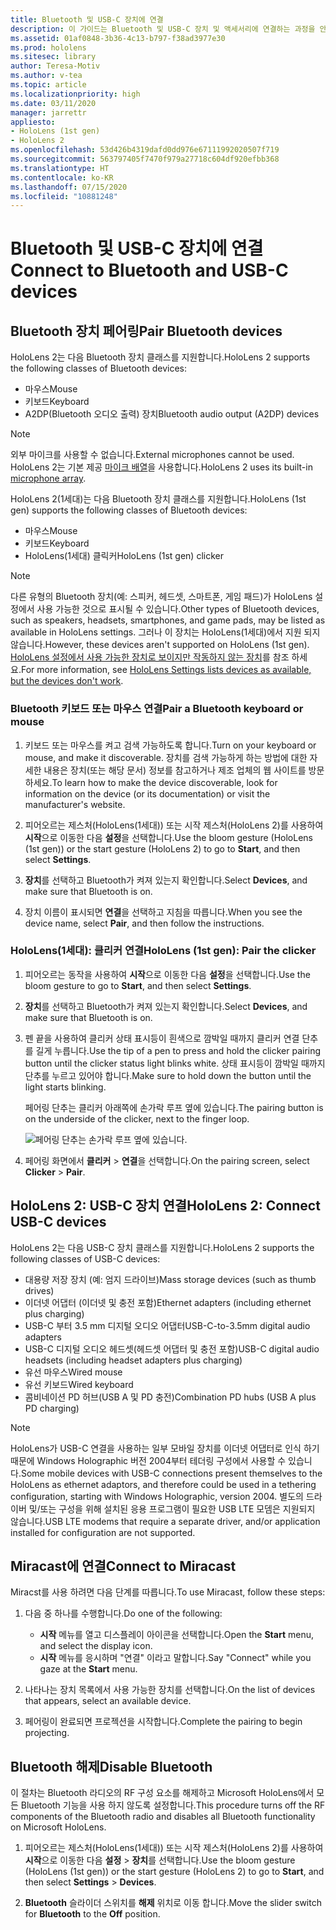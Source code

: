 ```yaml
---
title: Bluetooth 및 USB-C 장치에 연결
description: 이 가이드는 Bluetooth 및 USB-C 장치 및 액세서리에 연결하는 과정을 안내합니다.
ms.assetid: 01af0848-3b36-4c13-b797-f38ad3977e30
ms.prod: hololens
ms.sitesec: library
author: Teresa-Motiv
ms.author: v-tea
ms.topic: article
ms.localizationpriority: high
ms.date: 03/11/2020
manager: jarrettr
appliesto:
- HoloLens (1st gen)
- HoloLens 2
ms.openlocfilehash: 53d426b4319dafd0dd976e67111992020507f719
ms.sourcegitcommit: 563797405f7470f979a27718c604df920efbb368
ms.translationtype: HT
ms.contentlocale: ko-KR
ms.lasthandoff: 07/15/2020
ms.locfileid: "10881248"
---
```

# <span data-ttu-id="e35e0-103">Bluetooth 및 USB-C 장치에 연결</span><span class="sxs-lookup"><span data-stu-id="e35e0-103">Connect to Bluetooth and USB-C devices</span></span>

## <span data-ttu-id="e35e0-104">Bluetooth 장치 페어링</span><span class="sxs-lookup"><span data-stu-id="e35e0-104">Pair Bluetooth devices</span></span>

<span data-ttu-id="e35e0-105">HoloLens 2는 다음 Bluetooth 장치 클래스를 지원합니다.</span><span class="sxs-lookup"><span data-stu-id="e35e0-105">HoloLens 2 supports the following classes of Bluetooth devices:</span></span>

- <span data-ttu-id="e35e0-106">마우스</span><span class="sxs-lookup"><span data-stu-id="e35e0-106">Mouse</span></span>
- <span data-ttu-id="e35e0-107">키보드</span><span class="sxs-lookup"><span data-stu-id="e35e0-107">Keyboard</span></span>
- <span data-ttu-id="e35e0-108">A2DP(Bluetooth 오디오 출력) 장치</span><span class="sxs-lookup"><span data-stu-id="e35e0-108">Bluetooth audio output (A2DP) devices</span></span>

> [!NOTE]
> <span data-ttu-id="e35e0-109">외부 마이크를 사용할 수 없습니다.</span><span class="sxs-lookup"><span data-stu-id="e35e0-109">External microphones cannot be used.</span></span> <span data-ttu-id="e35e0-110">HoloLens 2는 기본 제공 [마이크 배열](hololens2-hardware.md#audio-and-speech)을 사용합니다.</span><span class="sxs-lookup"><span data-stu-id="e35e0-110">HoloLens 2 uses its built-in [microphone array](hololens2-hardware.md#audio-and-speech).</span></span>

<span data-ttu-id="e35e0-111">HoloLens 2(1세대)는 다음 Bluetooth 장치 클래스를 지원합니다.</span><span class="sxs-lookup"><span data-stu-id="e35e0-111">HoloLens (1st gen) supports the following classes of Bluetooth devices:</span></span>

- <span data-ttu-id="e35e0-112">마우스</span><span class="sxs-lookup"><span data-stu-id="e35e0-112">Mouse</span></span>
- <span data-ttu-id="e35e0-113">키보드</span><span class="sxs-lookup"><span data-stu-id="e35e0-113">Keyboard</span></span>
- <span data-ttu-id="e35e0-114">HoloLens(1세대) 클릭커</span><span class="sxs-lookup"><span data-stu-id="e35e0-114">HoloLens (1st gen) clicker</span></span>

> [!NOTE]
> <span data-ttu-id="e35e0-115">다른 유형의 Bluetooth 장치(예: 스피커, 헤드셋, 스마트폰, 게임 패드)가 HoloLens 설정에서 사용 가능한 것으로 표시될 수 있습니다.</span><span class="sxs-lookup"><span data-stu-id="e35e0-115">Other types of Bluetooth devices, such as speakers, headsets, smartphones, and game pads, may be listed as available in HoloLens settings.</span></span> <span data-ttu-id="e35e0-116">그러나 이 장치는 HoloLens(1세대)에서 지원 되지 않습니다.</span><span class="sxs-lookup"><span data-stu-id="e35e0-116">However, these devices aren't supported on HoloLens (1st gen).</span></span> <span data-ttu-id="e35e0-117">[HoloLens 설정에서 사용 가능한 장치로 보이지만 작동하지 않는 장치](hololens-FAQ.md#hololens-settings-lists-devices-as-available-but-the-devices-dont-work)를 참조 하세요.</span><span class="sxs-lookup"><span data-stu-id="e35e0-117">For more information, see [HoloLens Settings lists devices as available, but the devices don't work](hololens-FAQ.md#hololens-settings-lists-devices-as-available-but-the-devices-dont-work).</span></span>

### <span data-ttu-id="e35e0-118">Bluetooth 키보드 또는 마우스 연결</span><span class="sxs-lookup"><span data-stu-id="e35e0-118">Pair a Bluetooth keyboard or mouse</span></span>

1. <span data-ttu-id="e35e0-119">키보드 또는 마우스를 켜고 검색 가능하도록 합니다.</span><span class="sxs-lookup"><span data-stu-id="e35e0-119">Turn on your keyboard or mouse, and make it discoverable.</span></span> <span data-ttu-id="e35e0-120">장치를 검색 가능하게 하는 방법에 대한 자세한 내용은 장치(또는 해당 문서) 정보를 참고하거나 제조 업체의 웹 사이트를 방문하세요.</span><span class="sxs-lookup"><span data-stu-id="e35e0-120">To learn how to make the device discoverable, look for information on the device (or its documentation) or visit the manufacturer's website.</span></span>

1. <span data-ttu-id="e35e0-121">피어오르는 제스처(HoloLens(1세대)) 또는 시작 제스처(HoloLens 2)를 사용하여 **시작**으로 이동한 다음 **설정**을 선택합니다.</span><span class="sxs-lookup"><span data-stu-id="e35e0-121">Use the bloom gesture (HoloLens (1st gen)) or the start gesture (HoloLens 2) to go to **Start**, and then select **Settings**.</span></span>

1. <span data-ttu-id="e35e0-122">**장치**를 선택하고 Bluetooth가 켜져 있는지 확인합니다.</span><span class="sxs-lookup"><span data-stu-id="e35e0-122">Select **Devices**, and make sure that Bluetooth is on.</span></span>  

1. <span data-ttu-id="e35e0-123">장치 이름이 표시되면 **연결**을 선택하고 지침을 따릅니다.</span><span class="sxs-lookup"><span data-stu-id="e35e0-123">When you see the device name, select **Pair**, and then follow the instructions.</span></span>

### <span data-ttu-id="e35e0-124">HoloLens(1세대): 클리커 연결</span><span class="sxs-lookup"><span data-stu-id="e35e0-124">HoloLens (1st gen): Pair the clicker</span></span>

1. <span data-ttu-id="e35e0-125">피어오르는 동작을 사용하여 **시작**으로 이동한 다음 **설정**을 선택합니다.</span><span class="sxs-lookup"><span data-stu-id="e35e0-125">Use the bloom gesture to go to **Start**, and then select **Settings**.</span></span>

1. <span data-ttu-id="e35e0-126">**장치**를 선택하고 Bluetooth가 켜져 있는지 확인합니다.</span><span class="sxs-lookup"><span data-stu-id="e35e0-126">Select **Devices**, and make sure that Bluetooth is on.</span></span>

1. <span data-ttu-id="e35e0-127">펜 끝을 사용하여 클리커 상태 표시등이 흰색으로 깜박일 때까지 클리커 연결 단추를 길게 누릅니다.</span><span class="sxs-lookup"><span data-stu-id="e35e0-127">Use the tip of a pen to press and hold the clicker pairing button until the clicker status light blinks white.</span></span> <span data-ttu-id="e35e0-128">상태 표시등이 깜박일 때까지 단추를 누르고 있어야 합니다.</span><span class="sxs-lookup"><span data-stu-id="e35e0-128">Make sure to hold down the button until the light starts blinking.</span></span>  

   <span data-ttu-id="e35e0-129">페어링 단추는 클리커 아래쪽에 손가락 루프 옆에 있습니다.</span><span class="sxs-lookup"><span data-stu-id="e35e0-129">The pairing button is on the underside of the clicker, next to the finger loop.</span></span>
   
   ![페어링 단추는 손가락 루프 옆에 있습니다.](images/use-hololens-clicker-1.png)
   
1. <span data-ttu-id="e35e0-131">페어링 화면에서 **클리커** > **연결**을 선택합니다.</span><span class="sxs-lookup"><span data-stu-id="e35e0-131">On the pairing screen, select **Clicker** > **Pair**.</span></span>

## <span data-ttu-id="e35e0-132">HoloLens 2: USB-C 장치 연결</span><span class="sxs-lookup"><span data-stu-id="e35e0-132">HoloLens 2: Connect USB-C devices</span></span>

<span data-ttu-id="e35e0-133">HoloLens 2는 다음 USB-C 장치 클래스를 지원합니다.</span><span class="sxs-lookup"><span data-stu-id="e35e0-133">HoloLens 2 supports the following classes of USB-C devices:</span></span>

- <span data-ttu-id="e35e0-134">대용량 저장 장치 (예: 엄지 드라이브)</span><span class="sxs-lookup"><span data-stu-id="e35e0-134">Mass storage devices (such as thumb drives)</span></span>
- <span data-ttu-id="e35e0-135">이더넷 어댑터 (이더넷 및 충전 포함)</span><span class="sxs-lookup"><span data-stu-id="e35e0-135">Ethernet adapters (including ethernet plus charging)</span></span>
- <span data-ttu-id="e35e0-136">USB-C 부터 3.5 mm 디지털 오디오 어댑터</span><span class="sxs-lookup"><span data-stu-id="e35e0-136">USB-C-to-3.5mm digital audio adapters</span></span>
- <span data-ttu-id="e35e0-137">USB-C 디지털 오디오 헤드셋(헤드셋 어댑터 및 충전 포함)</span><span class="sxs-lookup"><span data-stu-id="e35e0-137">USB-C digital audio headsets (including headset adapters plus charging)</span></span>
- <span data-ttu-id="e35e0-138">유선 마우스</span><span class="sxs-lookup"><span data-stu-id="e35e0-138">Wired mouse</span></span>
- <span data-ttu-id="e35e0-139">유선 키보드</span><span class="sxs-lookup"><span data-stu-id="e35e0-139">Wired keyboard</span></span>
- <span data-ttu-id="e35e0-140">콤비네이션 PD 허브(USB A 및 PD 충전)</span><span class="sxs-lookup"><span data-stu-id="e35e0-140">Combination PD hubs (USB A plus PD charging)</span></span>

> [!NOTE]
> <span data-ttu-id="e35e0-141">HoloLens가 USB-C 연결을 사용하는 일부 모바일 장치를 이더넷 어댑터로 인식 하기 때문에 Windows Holographic 버전 2004부터 테더링 구성에서 사용할 수 있습니다.</span><span class="sxs-lookup"><span data-stu-id="e35e0-141">Some mobile devices with USB-C connections present themselves to the HoloLens as ethernet adaptors, and therefore could be used in a tethering configuration, starting with Windows Holographic, version 2004.</span></span> <span data-ttu-id="e35e0-142">별도의 드라이버 및/또는 구성을 위해 설치된 응용 프로그램이 필요한 USB LTE 모뎀은 지원되지 않습니다.</span><span class="sxs-lookup"><span data-stu-id="e35e0-142">USB LTE modems that require a separate driver, and/or application installed for configuration are not supported.</span></span>

## <span data-ttu-id="e35e0-143">Miracast에 연결</span><span class="sxs-lookup"><span data-stu-id="e35e0-143">Connect to Miracast</span></span>

<span data-ttu-id="e35e0-144">Miracst를 사용 하려면 다음 단계를 따릅니다.</span><span class="sxs-lookup"><span data-stu-id="e35e0-144">To use Miracast, follow these steps:</span></span>

1. <span data-ttu-id="e35e0-145">다음 중 하나를 수행합니다.</span><span class="sxs-lookup"><span data-stu-id="e35e0-145">Do one of the following:</span></span>  

   - <span data-ttu-id="e35e0-146">**시작** 메뉴를 열고 디스플레이 아이콘을 선택합니다.</span><span class="sxs-lookup"><span data-stu-id="e35e0-146">Open the **Start** menu, and select the display icon.</span></span>
   - <span data-ttu-id="e35e0-147">**시작** 메뉴를 응시하며 "연결" 이라고 말합니다.</span><span class="sxs-lookup"><span data-stu-id="e35e0-147">Say "Connect" while you gaze at the **Start** menu.</span></span>  

1. <span data-ttu-id="e35e0-148">나타나는 장치 목록에서 사용 가능한 장치를 선택합니다.</span><span class="sxs-lookup"><span data-stu-id="e35e0-148">On the list of devices that appears, select an available device.</span></span>

1. <span data-ttu-id="e35e0-149">페어링이 완료되면 프로젝션을 시작합니다.</span><span class="sxs-lookup"><span data-stu-id="e35e0-149">Complete the pairing to begin projecting.</span></span>

## <span data-ttu-id="e35e0-150">Bluetooth 해제</span><span class="sxs-lookup"><span data-stu-id="e35e0-150">Disable Bluetooth</span></span>

<span data-ttu-id="e35e0-151">이 절차는 Bluetooth 라디오의 RF 구성 요소를 해제하고 Microsoft HoloLens에서 모든 Bluetooth 기능을 사용 하지 않도록 설정합니다.</span><span class="sxs-lookup"><span data-stu-id="e35e0-151">This procedure turns off the RF components of the Bluetooth radio and disables all Bluetooth functionality on Microsoft HoloLens.</span></span>

1. <span data-ttu-id="e35e0-152">피어오르는 제스처(HoloLens(1세대)) 또는 시작 제스처(HoloLens 2)를 사용하여 **시작**으로 이동한 다음 **설정** > **장치**를 선택합니다.</span><span class="sxs-lookup"><span data-stu-id="e35e0-152">Use the bloom gesture (HoloLens (1st gen)) or the start gesture (HoloLens 2) to go to **Start**, and then select **Settings** > **Devices**.</span></span>

1. <span data-ttu-id="e35e0-153">**Bluetooth** 슬라이더 스위치를 **해제** 위치로 이동 합니다.</span><span class="sxs-lookup"><span data-stu-id="e35e0-153">Move the slider switch for **Bluetooth** to the **Off** position.</span></span>
